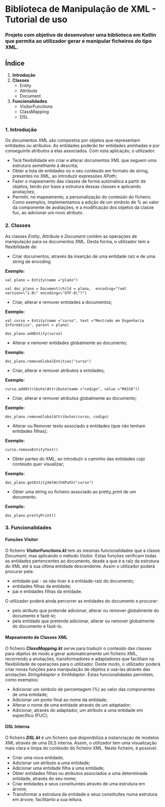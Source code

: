 # Biblioteca de Manipulação de XML - Tutorial de uso
### Projeto com objetivo de desenvolver uma biblioteca em Kotlin que permita ao utilizador gerar e manipular ficheiros do tipo XML.

## Índice

1. **Introdução**
2. **Classes**
    - Entity
    - Attribute
    - Document
3. **Funcionalidades**
    - VisitorFunctions
    - ClassMapping
    - DSL

### 1. Introdução

Os documentos XML são compostos por objetos que representam entidades ou atributos. As entidades poderão ter entidades aninhadas e por conseguinte atributos a elas associados.
Com esta aplicação, o utilizador:
- Terá flexibilidade em criar e alterar documentos XML que seguem uma estrutura semelhante à descrita;
- Obter a lista de entidades ou o seu conteúdo em formato de string, presentes no XML, ao introduzir expressões _XPath_;
- Fazer o mapeamento das classes de forma automática a partir de objetos, tendo por base a estrutura dessas classes e aplicando anotações;
- Permitir, no mapeamento, a personalização do conteúdo do ficheiro. Como exemplos, implementamos a adição de um símbolo de % ao valor da componente de avaliações, e a modificação dos objetos da classe fuc, ao adicionar um novo atributo.


### 2. Classes

As classes _Entity_, _Attribute_ e _Document_ contêm as operações de manipulação para os documentos XML.
Desta forma, o utilizador tem a flexibilidade de:
- Criar documentos, através da inserção de uma entidade raiz e de uma string de encoding

**Exemplo:**

`val plano = Entity(name ="plano")`

`val doc_plano = Document(child = plano,  encoding="?xml version=\"1.0\" encoding=\"UTF-8\"?")`

- Criar, alterar e remover entidades a documentos;

**Exemplo:**

`val curso = Entity(name ="curso", text ="Mestrado em Engenharia Informática", parent = plano)`

`doc_plano.addEntity(curso)`

- Alterar e remover entidades globalmente ao documento;

**Exemplo:**

`doc_plano.removeGlobalEntities("curso")`

- Criar, alterar e remover atributos a entidades;

**Exemplo:**

`curso.addAttribute(Attribute(name ="codigo", value ="M4310"))`

- Criar, alterar e remover atributos globalmente ao documento;

**Exemplo:**

`doc_plano.removeGlobalAttributes(curso, codigo)`

- Alterar ou Remover texto associado a entidades (que não tenham entidades filhas);

**Exemplo:**

`curso.removeEntityText()`

- Obter partes do XML, ao introduzir o caminho das entidades cujo conteúdo quer visualizar;

**Exemplo:**

`doc_plano.getEntityXmlWithXPath("curso")`

- Obter uma string ou ficheiro associado ao pretty_print de um documento.

**Exemplo:**

`doc_plano.prettyPrint()`

### 3. Funcionalidades

#### Funções Visitor
O ficheiro **_VisitorFunctions.kt_** tem as mesmas funcionalidades que a classe _Document_, mas aplicando o método _Visitor_. 
Estas funções verificam todas as entidades pertencentes ao documento, desde a que é a raíz da estrutura do XML até à sua última entidade descendente.
Assim o utilizador poderá procurar pela:
- entidade-pai - se não tiver é a entidade-raíz do documento;
- entidades filhas da entidade; 
- pai e entidades filhas da entidade.

O utilizador poderá ainda percorrer as entidades do documento e procurar:
- pelo atributo que pretende adicionar, alterar ou remover globalmente do documento e fazê-lo;
- pela entidade que pretende adicionar, alterar ou remover globalmente do documento e fazê-lo.

#### Mapeamento de Classes XML
O ficheiro _**ClassMapping.kt**_ serve para traduzir o conteúdo das classes para objetos de modo a gerar automaticamente um ficheiro XML, recorrendo a 
anotações, transformadores e adaptadores que facilitam na flexibilidade de operações para o utilizador.
Deste modo, o utilizador poderá criar novas funções para manipulação de objetos e usá-las através das anotações _StringAdapter_ e _XmlAdapter_.
Estas funcionalidades permitem, como exemplos:
- Adicionar um símbolo de percentagem (%) ao valor das componentes de uma entidade;
- Adicionar um ponto final ao nome da entidade;
- Alterar o nome de uma entidade através de um adaptador;
- Adicionar, através do adaptador, um atributo a uma entidade em específico (FUC);


#### DSL Interna 
O ficheiro _**DSL.kt**_ é um ficheiro que disponibiliza a instanciação de modelos XML através de uma DLS interna. 
Assim, o utilizador tem uma visualização mais clara e limpa do conteúdo do ficheiro XML.
Neste ficheiro, é possível:
- Criar uma nova entidade; 
- Adicionar um atributo a uma entidade;
- Adicionar uma entidade filha a uma entidade;
- Obter entidades filhas ou atributos associados a uma determinada entidade, através do seu nome;
- Criar entidades e seus constituintes através de uma estrutura em árvore;
- Transformar a estrutura da entidade e seus constituites numa estrutura em árvore, facilitanto a sua leitura.





